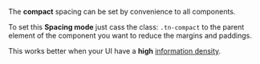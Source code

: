 The **compact** spacing can be set by convenience to all components.

To set this **Spacing mode** just cass the class: `.tn-compact` to the parent element of the component you want to reduce the margins and paddings.

This works better when your UI have a **high** [information density](http://hcil2.cs.umd.edu/trs/98-13/node126.html).